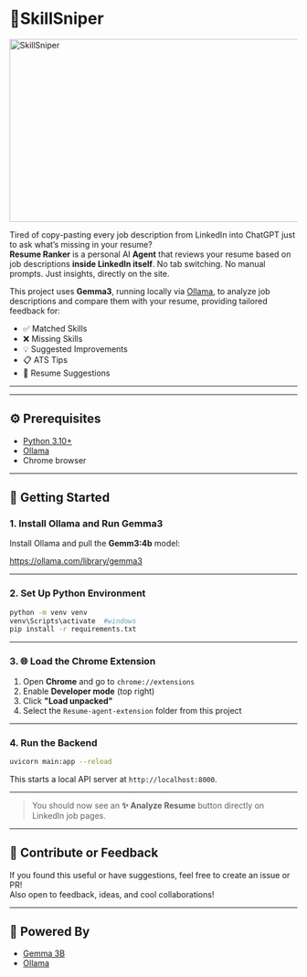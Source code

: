 # 🧠SkillSniper
<img src="https://socialify.git.ci/Gorav22/SkillSniper/image?font=Source+Code+Pro&language=1&name=1&owner=1&pattern=Floating+Cogs&theme=Dark" alt="SkillSniper" width="640" height="320" />

Tired of copy-pasting every job description from LinkedIn into ChatGPT just to ask what’s missing in your resume?  
**Resume Ranker** is a personal AI **Agent** that reviews your resume based on job descriptions **inside LinkedIn itself**. No tab switching. No manual prompts. Just insights, directly on the site.

This project uses **Gemma3**, running locally via [Ollama](https://ollama.com), to analyze job descriptions and compare them with your resume, providing tailored feedback for:
- ✅ Matched Skills  
- ❌ Missing Skills  
- 💡 Suggested Improvements  
- 📋 ATS Tips  
- 📌 Resume Suggestions

---
---

## ⚙️ Prerequisites

- [Python 3.10+](https://www.python.org/downloads/)
- [Ollama](https://ollama.com/)
- Chrome browser

---

## 🚀 Getting Started

### 1. Install Ollama and Run Gemma3

Install Ollama and pull the **Gemm3:4b** model:

https://ollama.com/library/gemma3

---

### 2. Set Up Python Environment

```bash
python -m venv venv
venv\Scripts\activate  #windows
pip install -r requirements.txt
```

---

### 3. 🌐 Load the Chrome Extension

1. Open **Chrome** and go to `chrome://extensions`
2. Enable **Developer mode** (top right)
3. Click **"Load unpacked"**
4. Select the `Resume-agent-extension` folder from this project

---

### 4. Run the Backend

```bash
uvicorn main:app --reload
```

This starts a local API server at `http://localhost:8000`.

---

> You should now see an **✨ Analyze Resume** button directly on LinkedIn job pages.

---

## 💬 Contribute or Feedback

If you found this useful or have suggestions, feel free to create an issue or PR!  
Also open to feedback, ideas, and cool collaborations!

---

## 🧠 Powered By

- [Gemma 3B](https://ai.google.dev/gemma)
- [Ollama](https://ollama.com)


